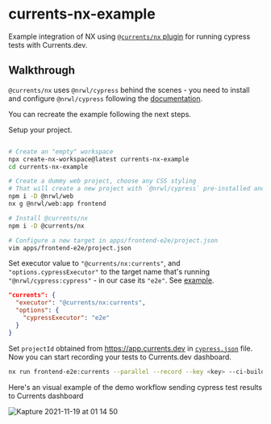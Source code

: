 # currents-nx-example

Example integration of NX using [`@currents/nx` plugin](https://www.npmjs.com/package/@currents/nx) for running cypress tests with Currents.dev.



## Walkthrough

`@currents/nx` uses `@nrwl/cypress` behind the scenes - you need to install and configure `@nrwl/cypress` following the [documentation](https://nx.dev/l/r/cypress/overview).

You can recreate the example following the next steps. 

Setup your project.

```sh

# Create an "empty" workspace
npx create-nx-workspace@latest currents-nx-example
cd currents-nx-example

# Create a dummy web project, choose any CSS styling
# That will create a new project with `@nrwl/cypress` pre-installed and configured
npm i -D @nrwl/web
nx g @nrwl/web:app frontend

# Install @currents/nx
npm i -D @currents/nx

# Configure a new target in apps/frontend-e2e/project.json
vim apps/frontend-e2e/project.json
```

Set executor value to `"@currents/nx:currents"`, and `"options.cypressExecutor"` to the target name that's running `"@nrwl/cypress:cypress"` - in our case its `"e2e"`. See [example](https://github.com/currents-dev/currents-nx-example/blob/5cdf29cae42c2c8dfd6af52f80d9fa9f2ff886de/apps/frontend-e2e/project.json#L32).

```json
"currents": {
  "executor": "@currents/nx:currents",
  "options": {
    "cypressExecutor": "e2e"
  }
}
```

Set `projectId` obtained from https://app.currents.dev in [`cypress.json`](https://github.com/currents-dev/currents-nx-example/blob/5cdf29cae42c2c8dfd6af52f80d9fa9f2ff886de/apps/frontend-e2e/cypress.json#L4) file. Now you can start recording your tests to Currents.dev dashboard.

```sh
nx run frontend-e2e:currents --parallel --record --key <key> --ci-build-id hello-currents-nx
```

Here's an visual example of the demo workflow sending cypress test results to Currents dashboard

![Kapture 2021-11-19 at 01 14 50](https://user-images.githubusercontent.com/1637928/142597762-3cc0009f-d030-46aa-b273-1c31300c65f6.gif)


